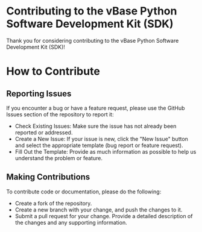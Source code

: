 # Contributing to the vBase Python Software Development Kit (SDK)

Thank you for considering contributing to the vBase Python Software Development Kit (SDK)!

# How to Contribute

## Reporting Issues

If you encounter a bug or have a feature request, 
please use the GitHub Issues section of the repository to report it:
- Check Existing Issues: 
Make sure the issue has not already been reported or addressed.
- Create a New Issue: 
If your issue is new, click the "New Issue" button and select the appropriate template 
(bug report or feature request).
- Fill Out the Template: 
Provide as much information as possible to help us understand the problem or feature.

## Making Contributions

To contribute code or documentation, please do the following:
- Create a fork of the repository.
- Create a new branch with your change, and push the changes to it.
- Submit a pull request for your change.
Provide a detailed description of the changes and any supporting information.

